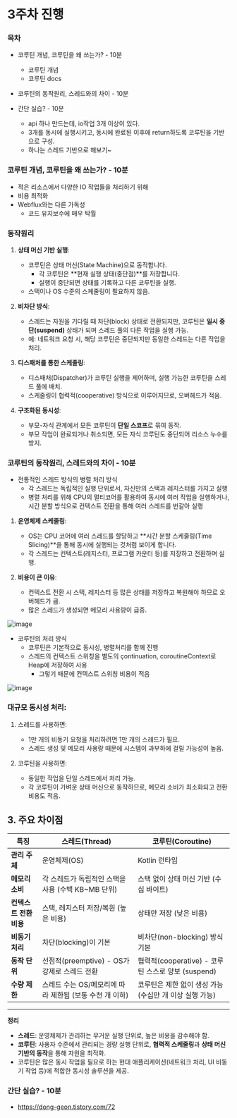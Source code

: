 # 3주차 진행

### 목차
- 코루틴 개념, 코루틴을 왜 쓰는가? - 10분
  - 코루틴 개념
  - 코루틴 docs

- 코루틴의 동작원리, 스레드와의 차이 - 10분

- 간단 실습? - 10분
  - api 하나 만드는데, io작업 3개 이상이 있다.
  - 3개를 동시에 실행시키고, 동시에 완료된 이후에 return하도록 코루틴을 기반으로 구성.
  - 하나는 스레드 기반으로 해보기~

### 코루틴 개념, 코루틴을 왜 쓰는가? - 10분

- 적은 리소스에서 다양한 IO 작업들을 처리하기 위해
- 비용 최적화
- Webflux와는 다른 가독성
  - 코드 유지보수에 매우 탁월 

### 동작원리
1. **상태 머신 기반 실행**:
   - 코루틴은 상태 머신(State Machine)으로 동작합니다.  
     - 각 코루틴은 **현재 실행 상태(중단점)**를 저장합니다.
     - 실행이 중단되면 상태를 기록하고 다른 코루틴을 실행.
   - 스택이나 OS 수준의 스케줄링이 필요하지 않음.

2. **비차단 방식**:
   - 스레드는 자원을 기다릴 때 차단(block) 상태로 전환되지만, 코루틴은 **일시 중단(suspend)** 상태가 되며 스레드 풀의 다른 작업을 실행 가능.
   - 예: 네트워크 요청 시, 해당 코루틴은 중단되지만 동일한 스레드는 다른 작업을 처리.

3. **디스패처를 통한 스케줄링**:
   - 디스패처(Dispatcher)가 코루틴 실행을 제어하며, 실행 가능한 코루틴을 스레드 풀에 배치.
   - 스케줄링이 협력적(cooperative) 방식으로 이루어지므로, 오버헤드가 적음.

4. **구조화된 동시성**:
   - 부모-자식 관계에서 모든 코루틴이 **단일 스코프**로 묶여 동작.
   - 부모 작업이 완료되거나 취소되면, 모든 자식 코루틴도 중단되어 리소스 누수를 방지.

### 코루틴의 동작원리, 스레드와의 차이 - 10분

- 전통적인 스레드 방식의 병렬 처리 방식
  - 각 스레드는 독립적인 실행 단위로서, 자신만의 스택과 레지스터를 가지고 실행
  - 병렬 처리를 위해 CPU의 멀티코어를 활용하여 동시에 여러 작업을 실행하거나, 시간 분할 방식으로 컨텍스트 전환을 통해 여러 스레드를 번갈아 실행

1. **운영체제 스케줄링**:
   - OS는 CPU 코어에 여러 스레드를 할당하고 **시간 분할 스케줄링(Time Slicing)**을 통해 동시에 실행되는 것처럼 보이게 합니다.
   - 각 스레드는 컨텍스트(레지스터, 프로그램 카운터 등)를 저장하고 전환하며 실행.

2. **비용이 큰 이유**:
   - 컨텍스트 전환 시 스택, 레지스터 등 많은 상태를 저장하고 복원해야 하므로 오버헤드가 큼.
   - 많은 스레드가 생성되면 메모리 사용량이 급증.

![image](https://github.com/user-attachments/assets/f139f12b-0453-4075-9860-9b1bb187a634)

- 코루틴의 처리 방식
  - 코루틴은 기본적으로 동시성, 병렬처리를 함께 진행
  - 스레드의 컨텍스트 스위칭을 별도의 çontinuation, coroutineContext로 Heap에 저장하여 사용
    - 그렇기 때문에 컨텍스트 스위칭 비용이 적음    

![image](https://github.com/user-attachments/assets/9f7de0a8-3bcc-4c92-8e2c-6055a4fd8329)

### 대규모 동시성 처리:

1. 스레드를 사용하면:
   - 1만 개의 비동기 요청을 처리하려면 1만 개의 스레드가 필요.
   - 스레드 생성 및 메모리 사용량 때문에 시스템이 과부하에 걸릴 가능성이 높음.

2. 코루틴을 사용하면:
   - 동일한 작업을 단일 스레드에서 처리 가능.
   - 각 코루틴이 가벼운 상태 머신으로 동작하므로, 메모리 소비가 최소화되고 전환 비용도 적음.

## **3. 주요 차이점**

| 특징                   | **스레드(Thread)**                                      | **코루틴(Coroutine)**                                   |
| ---------------------- | ------------------------------------------------------- | ------------------------------------------------------- |
| **관리 주체**          | 운영체제(OS)                                            | Kotlin 런타임                                           |
| **메모리 소비**        | 각 스레드가 독립적인 스택을 사용 (수백 KB~MB 단위)      | 스택 없이 상태 머신 기반 (수십 바이트)                  |
| **컨텍스트 전환 비용** | 스택, 레지스터 저장/복원 (높은 비용)                    | 상태만 저장 (낮은 비용)                                 |
| **비동기 처리**        | 차단(blocking)이 기본                                   | 비차단(non-blocking) 방식 기본                          |
| **동작 단위**          | 선점적(preemptive) - OS가 강제로 스레드 전환            | 협력적(cooperative) - 코루틴 스스로 양보 (suspend)      |
| **수량 제한**          | 스레드 수는 OS/메모리에 따라 제한됨 (보통 수천 개 이하) | 코루틴은 제한 없이 생성 가능 (수십만 개 이상 실행 가능) |

---

**정리**
- **스레드**: 운영체제가 관리하는 무거운 실행 단위로, 높은 비용을 감수해야 함.
- **코루틴**: 사용자 수준에서 관리되는 경량 실행 단위로, **협력적 스케줄링**과 **상태 머신 기반의 동작**을 통해 자원을 최적화.
- 코루틴은 많은 동시 작업을 필요로 하는 현대 애플리케이션(네트워크 처리, UI 비동기 작업 등)에 적합한 동시성 솔루션을 제공.


### 간단 실습? - 10분

- https://dong-geon.tistory.com/72
